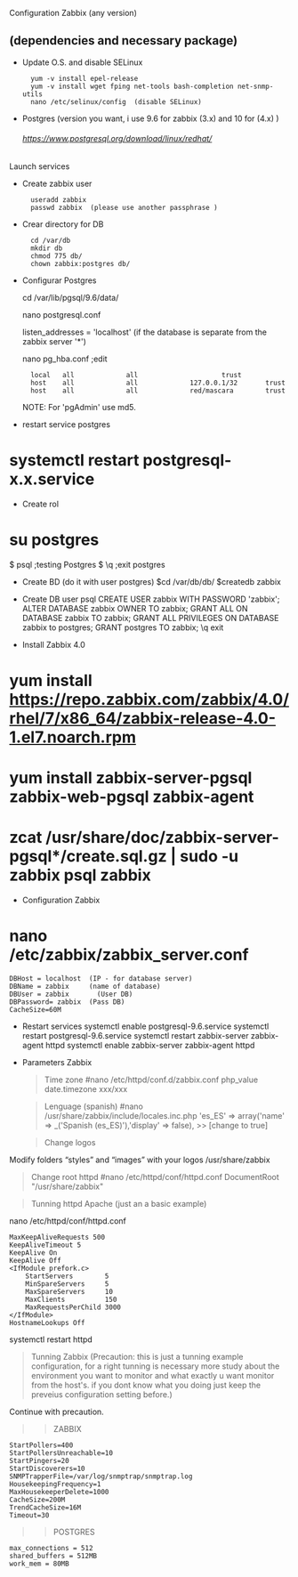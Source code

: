 
 
Configuration Zabbix (any version)

## (dependencies and necessary package)

- Update O.S. and disable SELinux 
	
		yum -v install epel-release 
		yum -v install wget fping net-tools bash-completion net-snmp-utils
		nano /etc/selinux/config  (disable SELinux)
  
- Postgres (version you want, i use 9.6 for zabbix (3.x)  and 10 for (4.x) )

  ###### https://www.postgresql.org/download/linux/redhat/

Launch services 

- Create zabbix user
  	
		useradd zabbix
  		passwd zabbix  (please use another passphrase )

- Crear directory for DB
  	
		cd /var/db
  		mkdir db
  		chmod 775 db/
  		chown zabbix:postgres db/

- Configurar Postgres
  
  cd /var/lib/pgsql/9.6/data/
  
  nano postgresql.conf

	listen_addresses = 'localhost' (if the database is separate from the zabbix server '*')

  	nano pg_hba.conf			;edit 

    	local   all             all						trust
    	host    all             all             127.0.0.1/32       trust
    	host    all             all             red/mascara        trust

    NOTE: For 'pgAdmin' use md5.

- restart service postgres
# systemctl restart postgresql-x.x.service

- Create rol
# su postgres
  $ psql		;testing Postgres
  $ \q		  ;exit postgres


- Create BD (do it with user postgres)
  $cd /var/db/db/
  $createdb zabbix

- Create DB user
  psql
  CREATE USER zabbix WITH PASSWORD 'zabbix';
  ALTER DATABASE zabbix OWNER TO zabbix;
  GRANT ALL ON DATABASE zabbix TO zabbix;
  GRANT ALL PRIVILEGES ON DATABASE zabbix to postgres;
  GRANT postgres TO zabbix;
  \q
  exit

- Install Zabbix 4.0
# yum install https://repo.zabbix.com/zabbix/4.0/rhel/7/x86_64/zabbix-release-4.0-1.el7.noarch.rpm

# yum install zabbix-server-pgsql zabbix-web-pgsql zabbix-agent

# zcat /usr/share/doc/zabbix-server-pgsql*/create.sql.gz | sudo -u zabbix psql zabbix

- Configuration Zabbix
# nano /etc/zabbix/zabbix_server.conf

    DBHost = localhost  (IP - for database server)
    DBName = zabbix	  	(name of database)
    DBUser = zabbix		  (User DB)
    DBPassword= zabbix 	(Pass DB)
    CacheSize=60M

- Restart services
  systemctl enable postgresql-9.6.service
  systemctl restart postgresql-9.6.service
  systemctl restart zabbix-server zabbix-agent httpd
  systemctl enable zabbix-server zabbix-agent httpd


- Parameters Zabbix

  >  Time zone
  #nano /etc/httpd/conf.d/zabbix.conf
    php_value date.timezone xxx/xxx



  > Lenguage (spanish)
  #nano /usr/share/zabbix/include/locales.inc.php
    'es_ES' => array('name' => _('Spanish (es_ES)'),'display' => false),   >> [change to true]

	> Change logos

Modify folders “styles” and “images” with your logos
  /usr/share/zabbix

  > Change root httpd
#nano /etc/httpd/conf/httpd.conf
DocumentRoot "/usr/share/zabbix"

  > Tunning httpd Apache (just an a basic example)

  nano /etc/httpd/conf/httpd.conf

    MaxKeepAliveRequests 500
    KeepAliveTimeout 5
    KeepAlive On
    KeepAlive Off
    <IfModule prefork.c>
        StartServers        5
        MinSpareServers     5
        MaxSpareServers     10
        MaxClients          150
        MaxRequestsPerChild 3000
    </IfModule>
    HostnameLookups Off

   systemctl restart httpd
   
 > Tunning Zabbix (Precaution: this is just a tunning example configuration, for a right tunning is necessary more study about the environment you want to monitor and what exactly u want monitor from the host's. if you dont know what you doing just keep the preveius configuration setting before.)

  Continue with precaution.

  >>  ZABBIX

    StartPollers=400
    StartPollersUnreachable=10
    StartPingers=20
    StartDiscoverers=10
    SNMPTrapperFile=/var/log/snmptrap/snmptrap.log
    HousekeepingFrequency=1
    MaxHousekeeperDelete=1000
    CacheSize=200M
    TrendCacheSize=16M
    Timeout=30

  >>  POSTGRES
              
    max_connections = 512
    shared_buffers = 512MB
    work_mem = 80MB

